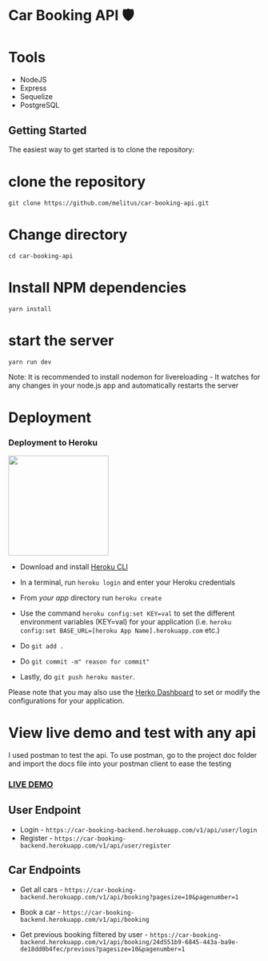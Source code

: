 # Car Booking API 🛡️

# Tools

- NodeJS
- Express
- Sequelize
- PostgreSQL

## Getting Started

The easiest way to get started is to clone the repository:

# clone the repository

```
git clone https://github.com/melitus/car-booking-api.git
```

# Change directory

```
cd car-booking-api
```

# Install NPM dependencies

```
yarn install
```

# start the server

```
yarn run dev
```

Note: It is recommended to install nodemon for livereloading - It watches for any changes in your node.js app and automatically restarts the server

# Deployment
### Deployment to Heroku

<img src="https://upload.wikimedia.org/wikipedia/en/a/a9/Heroku_logo.png" width="200">

- Download and install [Heroku CLI](https://devcenter.heroku.com/articles/heroku-cli#download-and-install)
- In a terminal, run `heroku login` and enter your Heroku credentials
- From *your app* directory run `heroku create`
- Use the command `heroku config:set KEY=val` to set the different environment variables (KEY=val) for your application (i.e.  `heroku config:set BASE_URL=[heroku App Name].herokuapp.com` etc.)

- Do `git add .`
- Do `git commit -m" reason for commit"`
- Lastly, do `git push heroku master`.

Please note that you may also use the [Herko Dashboard](https://dashboard.heroku.com) to set or modify the configurations for your application.

# View live demo and test with any api
I used postman to test the api.
To use postman, go to the project doc folder and import the docs file into your postman client to ease the testing


### <a href="https://car-booking-backend.herokuapp.com/v1/api">LIVE DEMO</a>

## User Endpoint
 - Login - `https://car-booking-backend.herokuapp.com/v1/api/user/login`
 - Register - `https://car-booking-backend.herokuapp.com/v1/api/user/register`

## Car Endpoints

- Get all cars - `https://car-booking-backend.herokuapp.com/v1/api/booking?pagesize=10&pagenumber=1`

- Book a car - `https://car-booking-backend.herokuapp.com/v1/api/booking`

- Get previous booking filtered by user - `https://car-booking-backend.herokuapp.com/v1/api/booking/24d551b9-6845-443a-ba9e-de18dd0b4fec/previous?pagesize=10&pagenumber=1`